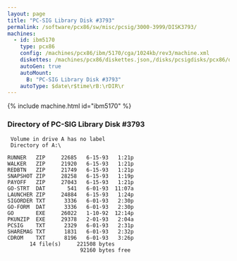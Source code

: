 ```yaml
---
layout: page
title: "PC-SIG Library Disk #3793"
permalink: /software/pcx86/sw/misc/pcsig/3000-3999/DISK3793/
machines:
  - id: ibm5170
    type: pcx86
    config: /machines/pcx86/ibm/5170/cga/1024kb/rev3/machine.xml
    diskettes: /machines/pcx86/diskettes.json,/disks/pcsigdisks/pcx86/diskettes.json
    autoGen: true
    autoMount:
      B: "PC-SIG Library Disk #3793"
    autoType: $date\r$time\rB:\rDIR\r
---
```


{% include machine.html id="ibm5170" %}

### Directory of PC-SIG Library Disk #3793

     Volume in drive A has no label
     Directory of A:\

    RUNNER   ZIP     22685   6-15-93   1:21p
    WALKER   ZIP     21920   6-15-93   1:21p
    REDBTN   ZIP     21749   6-15-93   1:21p
    SNAPSHOT ZIP     28258   6-15-93   1:19p
    PAYOFF   ZIP     27043   6-15-93   1:21p
    GO-STRT  DAT       541   6-01-93  11:07a
    LAUNCHER ZIP     24884   6-15-93   1:24p
    SIGORDER TXT      3336   6-01-93   2:30p
    GO-FORM  DAT      3336   6-01-93   2:30p
    GO       EXE     26022   1-10-92  12:14p
    PKUNZIP  EXE     29378   2-01-93   2:04a
    PCSIG    TXT      2329   6-01-93   2:31p
    SHAREMAG TXT      1831   6-01-93   2:32p
    CDROM    TXT      8196   6-01-93   3:26p
           14 file(s)     221508 bytes
                           92160 bytes free
